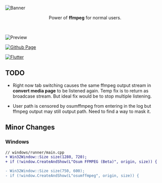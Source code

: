 ![Banner](https://user-images.githubusercontent.com/47299190/173126384-a05b7f9f-0ab8-4c33-87ce-dabbeeaa2681.png)

<p align="center">Power of <strong>ffmpeg</strong> for normal users.</p></br>

![Preview](https://user-images.githubusercontent.com/47299190/173125771-6df15bc1-102e-4658-8afb-b07be7707bfd.png)

[![Github Page](https://github.com/aswinmurali-io/osumffmpeg/actions/workflows/pages/pages-build-deployment/badge.svg)](https://github.com/aswinmurali-io/osumffmpeg/actions/workflows/pages/pages-build-deployment)

[![Flutter](https://github.com/aswinmurali-io/osumffmpeg/actions/workflows/flutter.yml/badge.svg)](https://github.com/aswinmurali-io/osumffmpeg/actions/workflows/flutter.yml)

## TODO

- Right now tab switching causes the same ffmpeg output stream in **convert media page** to be listened again. Temp fix is to return as broadcase stream. But ideal fix would be to stop multiple listening.

- User path is censored by osumffmpeg from entering in the log but ffmpeg output may still output path. Need to find a way to mask it.

## Minor Changes

### Windows

```diff
// windows/runner/main.cpp
+ Win32Window::Size size(1280, 720);
+ if (!window.CreateAndShow(L"Osum FFMPEG (Beta)", origin, size)) {

- Win32Window::Size size(750, 600);
- if (!window.CreateAndShow(L"osumffmpeg", origin, size)) {
```
